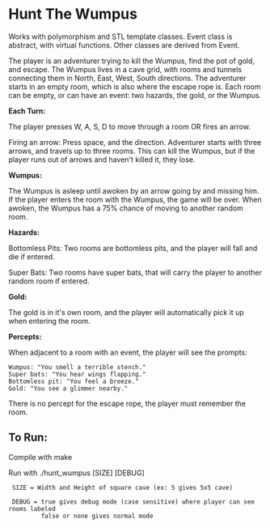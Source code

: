 # Hunt The Wumpus

Works with polymorphism and STL template classes. Event class is abstract, with virtual functions. Other classes are derived from Event. 

The player is an adventurer trying to kill the Wumpus, find the pot of gold, and escape. The Wumpus lives in a cave grid, with rooms and tunnels connecting them in North, East, West, South directions. The adventurer starts in an empty room, which is also where the escape rope is. Each room can be empty, or can have an event: two hazards, the gold, or the Wumpus. 

**Each Turn:**

The player presses W, A, S, D to move through a room OR fires an arrow.

Firing an arrow: Press space, and the direction. Adventurer starts with three arrows, and travels up to three rooms. This can kill the Wumpus, but if the player runs out of arrows and haven't killed it, they lose. 

**Wumpus:** 

The Wumpus is asleep until awoken by an arrow going by and missing him. If the player enters the room with the Wumpus, the game will be over. When awoken, the Wumpus has a 75% chance of moving to another random room.

**Hazards:**

Bottomless Pits: Two rooms are bottomless pits, and the player will fall and die if entered.

Super Bats: Two rooms have super bats, that will carry the player to another random room if entered. 

**Gold:**

The gold is in it's own room, and the player will automatically pick it up when entering the room.

**Percepts:**

When adjacent to a room with an event, the player will see the prompts:

    Wumpus: "You smell a terrible stench."
    Super bats: "You hear wings flapping."
    Bottomless pit: "You feel a breeze."
    Gold: "You see a glimmer nearby."

There is no percept for the escape rope, the player must remember the room.

## To Run:

Compile with make

Run with ./hunt_wumpus [SIZE] [DEBUG]

     SIZE = Width and Height of square cave (ex: 5 gives 5x5 cave)
     
     DEBUG = true gives debug mode (case sensitive) where player can see rooms labeled
             false or none gives normal mode
             
             
